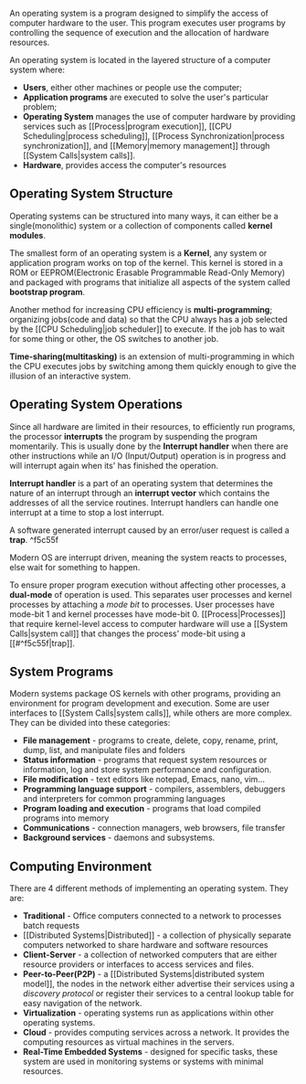An operating system is a program designed to simplify the access of computer hardware to the user. This program executes user programs by controlling the sequence of execution and the allocation of hardware resources.

An operating system is located in the layered structure of a computer system where:
- **Users**, either other machines or people use the computer;
- **Application programs** are executed to solve the user's particular problem;
- **Operating System** manages the use of computer hardware by providing services such as [[Process|program execution]], [[CPU Scheduling|process scheduling]], [[Process Synchronization|process synchronization]], and [[Memory|memory management]] through [[System Calls|system calls]].
- **Hardware**, provides access the computer's resources
## Operating System Structure
Operating systems can be structured into many ways, it can either be a single(monolithic) system or a collection of components called **kernel modules**.

The smallest form of an operating system is a **Kernel**, any system or application program works on top of the kernel. This kernel is stored in a ROM or EEPROM(Electronic Erasable Programmable Read-Only Memory) and packaged with programs that initialize all aspects of the system called **bootstrap program**.

Another method for increasing CPU efficiency is **multi-programming**; organizing jobs(code and data) so that the CPU always has a job selected by the [[CPU Scheduling|job scheduler]] to execute. If the job has to wait for some thing or other, the OS switches to another job. 

**Time-sharing(multitasking)** is an extension of multi-programming in which the CPU executes jobs by switching among them quickly enough to give the illusion of an interactive system.
## Operating System Operations
Since all hardware are limited in their resources, to efficiently run programs, the processor **interrupts** the program by suspending the program momentarily. This is usually done by the **Interrupt handler** when there are other instructions while an I/O (Input/Output) operation is in progress and will interrupt again when its' has finished the operation.

**Interrupt handler** is a part of an operating system that determines the nature of an interrupt through an **interrupt vector** which contains the addresses of all the service routines. Interrupt handlers can handle one interrupt at a time to stop a lost interrupt. 

A software generated interrupt caused by an error/user request is called a **trap**.  ^f5c55f

Modern OS are interrupt driven, meaning the system reacts to processes, else wait for something to happen.

To ensure proper program execution without affecting other processes, a **dual-mode** of operation is used. This separates user processes and kernel processes by attaching a *mode bit* to processes. User processes have mode-bit 1 and kernel processes have mode-bit 0. [[Process|Processes]] that require kernel-level access to computer hardware will use a [[System Calls|system call]] that changes the process' mode-bit using a [[#^f5c55f|trap]].

## System Programs
Modern systems package OS kernels with other programs, providing an environment for program development and execution. Some are user interfaces to [[System Calls|system calls]], while others are more complex. They can be divided into these categories:
- **File management** - programs to create, delete, copy, rename, print, dump, list, and manipulate files and folders
- **Status information** - programs that request system resources or information, log and store system performance and configuration.
- **File modification** - text editors like notepad, Emacs, nano, vim...
- **Programming language support** - compilers, assemblers, debuggers and interpreters for common programming languages
- **Program loading and execution** - programs that load compiled programs into memory
- **Communications** - connection managers, web browsers, file transfer
- **Background services** - daemons and subsystems.
## Computing Environment
There are 4 different methods of implementing an operating system. They are:
- **Traditional** - Office computers connected to a network to processes batch requests
- [[Distributed Systems|Distributed]] - a collection of physically separate computers networked to share hardware and software resources
- **Client-Server** - a collection of networked computers that are either resource providers or interfaces to access services and files.
- **Peer-to-Peer(P2P)** - a [[Distributed Systems|distributed system model]], the nodes in the network either advertise their services using a *discovery protocol* or register their services to a central lookup table for easy navigation of the network.
- **Virtualization** - operating systems run as applications within other operating systems. 
- **Cloud** - provides computing services across a network. It provides the computing resources as virtual machines in the servers.
- **Real-Time Embedded Systems** - designed for specific tasks, these system are used in monitoring systems or systems with minimal resources.